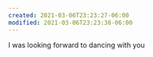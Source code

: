 ```yaml
---
created: 2021-03-06T23:23:27-06:00
modified: 2021-03-06T23:23:38-06:00
---
```


I was looking forward to dancing with you